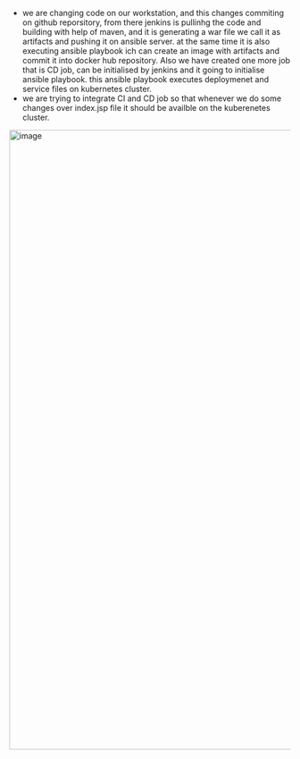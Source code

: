 - we are changing code on our workstation, and this changes commiting on github reporsitory, from there jenkins is pullinhg the code and building with help of maven, and it is generating a war file we call it as artifacts and pushing it on ansible server. at the same time it is also executing ansible playbook ich can create an image with artifacts and commit it into docker hub repository. Also we have created one more job that is CD job, can be initialised by jenkins and it going to initialise ansible playbook. this ansible playbook executes deploymenet and service files on kubernetes cluster.
- we are trying to integrate CI and CD job so that whenever we do some changes over index.jsp file it should be availble on the kuberenetes cluster.
<img width="1109" alt="image" src="https://github.com/user-attachments/assets/90034dcd-99ce-4185-a85f-2c2ed2d0f64e" />
